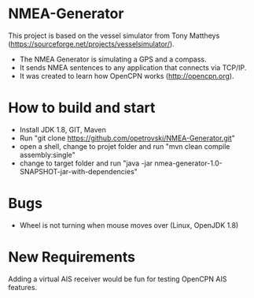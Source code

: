 # NMEA-Generator

This project is based on the vessel simulator from Tony Mattheys (https://sourceforge.net/projects/vesselsimulator/).

- The NMEA Generator is simulating a GPS and a compass. 
- It sends NMEA sentences to any application that connects via TCP/IP.
- It was created to learn how OpenCPN works (http://opencpn.org).


# How to build and start
- Install JDK 1.8, GIT, Maven
- Run "git clone https://github.com/opetrovski/NMEA-Generator.git"
- open a shell, change to projet folder and run "mvn clean compile assembly:single"
- change to target folder and run "java -jar nmea-generator-1.0-SNAPSHOT-jar-with-dependencies"

# Bugs
- Wheel is not turning when mouse moves over (Linux, OpenJDK 1.8)

# New Requirements
Adding a virtual AIS receiver would be fun for testing OpenCPN AIS features.
